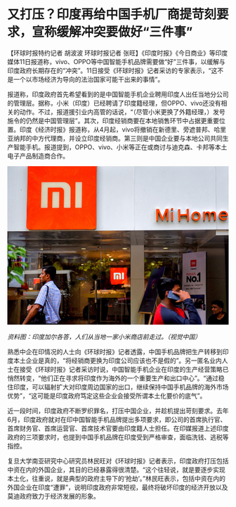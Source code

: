 # 又打压？印度再给中国手机厂商提苛刻要求，宣称缓解冲突要做好“三件事”

【环球时报特约记者 胡波波 环球时报记者
张旺】《印度时报》《今日商业》等印度媒体11日报道称，vivo、OPPO等中国智能手机品牌需要做“好”三件事，以缓解与印度政府长期存在的“冲突”。11日接受《环球时报》记者采访的专家表示，“这不是一个以市场经济为导向的法治国家可能干出来的事情”。

报道称，印度政府首先希望看到的是中国智能手机企业聘用印度人出任当地分公司的管理层。据称，小米（印度）已经聘请了印度籍经理，但OPPO、vivo还没有相关的动作。不过，报道援引业内高管的话说，“（尽管小米更换了外籍经理，）发号施令的仍然是中国管理层”。其次，印度经销商要在本地销售环节中占据更重要位置。印度《经济时报》报道称，从4月起，vivo将撤销在新德里、旁遮普邦、哈里亚纳邦的中方代理商，并设立印度经销商。第三则是中国企业要与本地公司共同生产智能手机。报道提到，OPPO、vivo、小米等正在或商讨与迪克森、卡邦等本土电子产品制造商合作。

![a07ffa0410b7f14cb3f00bc9e6cd7fb2.jpg](https://raw.githubusercontent.com/qqhsx/qqnews_image/main/2024/03/12/又打压？印度再给中国手机厂商提苛刻要求，宣称缓解冲突要做好“三件事”/a07ffa0410b7f14cb3f00bc9e6cd7fb2.jpg)

 _资料图：印度加尔各答，人们从当地一家小米商店前走过。（视觉中国）_

熟悉中企在印情况的人士向《环球时报》记者透露，中国手机品牌把生产转移到印度本土企业是真的，“将经销商更换为印度公司应该也不是假的”。另一匿名业内人士在接受《环球时报》记者采访时说，中国智能手机企业在印度的生产经营策略已悄然转变，“他们正在寻求将印度作为海外的一个重要生产和出口中心”。“通过稳住印度，可以辐射扩大对印度周边国家的出口，继续保持中国手机品牌的海外市场优势”，“这可能是印度政府笃定这些企业会接受所谓本土化要价的底气”。

近一段时间，印度政府不断罗织罪名，打压中国企业，并趁机提出苛刻要求。去年6月，印度政府就对在印中国智能手机品牌提出多项要求，即公司的首席执行官、首席财务官、首席运营官、首席技术官要由印度籍人士担任。在印媒报道上述印度政府的三项要求时，也提到中国手机品牌在印度受到严格审查，面临洗钱、逃税等指控。

复旦大学南亚研究中心研究员林民旺对《环球时报》记者表示，印度政府打压包括中资在内的外国企业，其目的已经暴露得很清楚。“这个往轻说，就是要逐步实现本土化，往重说，就是典型的政府主导下的‘抢劫’。”林民旺表示，包括中资在内的外国企业在印度“遭罪”，说明印度政府非常短视，最终将破坏印度的经济开放以及莫迪政府致力于经济发展的形象。

